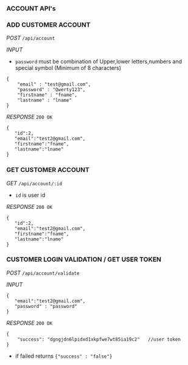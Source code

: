 ### ACCOUNT API's


### ADD CUSTOMER ACCOUNT

_POST_  `/api/account`

_INPUT_ 

- `password` must be combination of Upper,lower letters,numbers and special symbol (Minimum of 8 characters)

```
{
	"email" : "test@gmail.com",
	"password" : "Qwerty123",   
	"firstname" : "fname",
	"lastname" : "lname"
}

```

_RESPONSE_      `200 OK`

```
{  
   "id":2,
   "email":"test2@gmail.com",
   "firstname":"fname",
   "lastname":"lname"
}

```

### GET CUSTOMER ACCOUNT 

_GET_ `/api/account/:id`

- `id` is user id

_RESPONSE_ `200 OK`

```
{  
   "id":2,
   "email":"test2@gmail.com",
   "firstname":"fname",
   "lastname":"lname"
}

```

### CUSTOMER LOGIN VALIDATION / GET USER TOKEN

_POST_  `/api/account/validate`

_INPUT_ 

```
{
   "email":"test2@gmail.com",
   "password" : "password"
}

```

_RESPONSE_ `200 OK`

```
{
    "success": "dgngjdn6lpidxd1xkpfwe7wt85ia19c2"   //user token
}

```
- if failed returns `{"success" : "false"}`



